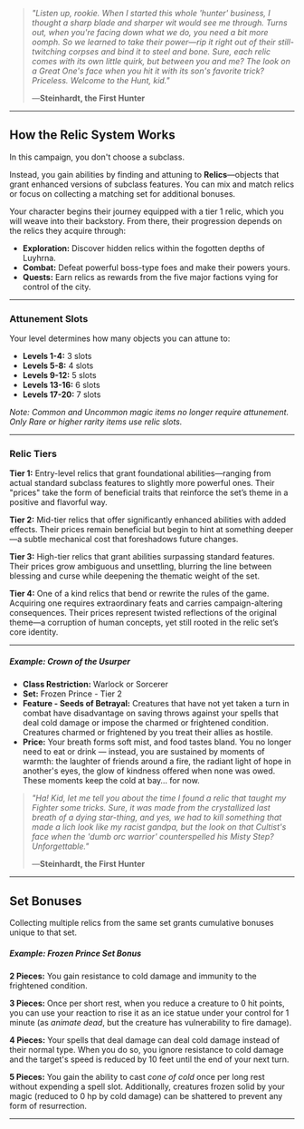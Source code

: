 > _"Listen up, rookie. When I started this whole 'hunter' business, I thought a sharp blade and sharper wit would see me through. Turns out, when you're facing down what we do, you need a bit more oomph. So we learned to take their power—rip it right out of their still-twitching corpses and bind it to steel and bone. Sure, each relic comes with its own little quirk, but between you and me? The look on a Great One's face when you hit it with its son's favorite trick? Priceless. 
> Welcome to the Hunt, kid."_
> 
> —**Steinhardt, the First Hunter**

---
## How the Relic System Works
In this campaign, you don't choose a subclass. 

Instead, you gain abilities by finding and attuning to **Relics**—objects that grant enhanced versions of subclass features.
You can mix and match relics or focus on collecting a matching set for additional bonuses.

Your character begins their journey equipped with a tier 1 relic, which you will weave into their backstory. From there, their progression depends on the relics they acquire through:
- **Exploration:** Discover hidden relics within the fogotten depths of Luyhrna.
- **Combat:** Defeat powerful boss-type foes and make their powers yours. 
- **Quests:** Earn relics as rewards from the five major factions vying for control of the city.

---
### Attunement Slots
Your level determines how many objects you can attune to:
- **Levels 1-4:** 3 slots
- **Levels 5-8:** 4 slots
- **Levels 9-12:** 5 slots
- **Levels 13-16:** 6 slots
- **Levels 17-20:** 7 slots

_Note: Common and Uncommon magic items no longer require attunement. Only Rare or higher rarity items use relic slots._

---
### Relic Tiers
**Tier 1:** Entry-level relics that grant foundational abilities—ranging from actual standard subclass features to slightly more powerful ones. Their "prices" take the form of beneficial traits that reinforce the set’s theme in a positive and flavorful way.

**Tier 2:** Mid-tier relics that offer significantly enhanced abilities with added effects. Their prices remain beneficial but begin to hint at something deeper—a subtle mechanical cost that foreshadows future changes.

**Tier 3:** High-tier relics that grant abilities surpassing standard features. Their prices grow ambiguous and unsettling, blurring the line between blessing and curse while deepening the thematic weight of the set.

**Tier 4:** One of a kind relics that bend or rewrite the rules of the game. Acquiring one requires extraordinary feats and carries campaign-altering consequences. Their prices represent twisted reflections of the original theme—a corruption of human concepts, yet still rooted in the relic set’s core identity.

---
##### Example: **Crown of the Usurper**
- **Class Restriction:** Warlock or Sorcerer
- **Set:** Frozen Prince - Tier 2
- **Feature - Seeds of Betrayal:** Creatures that have not yet taken a turn in combat have disadvantage on saving throws against your spells that deal cold damage or impose the charmed or frightened condition. Creatures charmed or frightened by you treat their allies as hostile.
- **Price:** Your breath forms soft mist, and food tastes bland. You no longer need to eat or drink — instead, you are sustained by moments of warmth: the laughter of friends around a fire, the radiant light of hope in another's eyes, the glow of kindness offered when none was owed. These moments keep the cold at bay… for now.

> _"Ha! Kid, let me tell you about the time I found a relic that taught my Fighter some tricks. Sure, it was made from the crystallized last breath of a dying star-thing, and yes, we had to kill something that made a lich look like my racist gandpa, but the look on that Cultist's face when the 'dumb orc warrior' counterspelled his Misty Step? Unforgettable."_
> 
> —**Steinhardt, the First Hunter**

---
## Set Bonuses
Collecting multiple relics from the same set grants cumulative bonuses unique to that set.

##### Example: **Frozen Prince Set Bonus**
**2 Pieces:** You gain resistance to cold damage and immunity to the frightened condition.

**3 Pieces:** Once per short rest, when you reduce a creature to 0 hit points, you can use your reaction to rise it as an ice statue under your control for 1 minute (as _animate dead_, but the creature has vulnerability to fire damage).

**4 Pieces:** Your spells that deal damage can deal cold damage instead of their normal type. When you do so, you ignore resistance to cold damage and the target's speed is reduced by 10 feet until the end of your next turn.

**5 Pieces:** You gain the ability to cast _cone of cold_ once per long rest without expending a spell slot. Additionally, creatures frozen solid by your magic (reduced to 0 hp by cold damage) can be shattered to prevent any form of resurrection.

---
